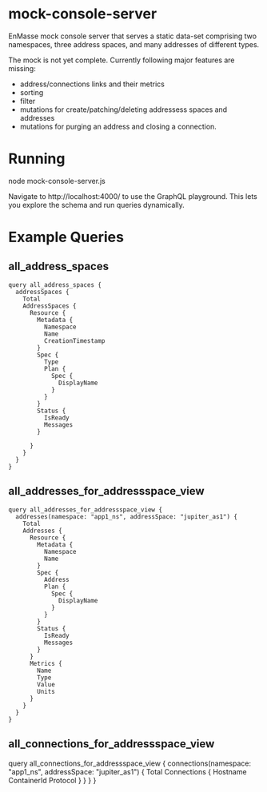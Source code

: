 # mock-console-server
EnMasse mock console server that serves a static data-set comprising two namespaces, three address spaces, and many
addresses of different types.

The mock is not yet complete.  Currently following major features are missing:

* address/connections links and their metrics
* sorting
* filter
* mutations for create/patching/deleting addressess spaces and addresses
* mutations for purging an address and closing a connection.


# Running

node mock-console-server.js

Navigate to http://localhost:4000/ to use the GraphQL playground.  This lets you explore the schema and run queries
dynamically.

# Example Queries


## all_address_spaces

```
query all_address_spaces {
  addressSpaces {
    Total
    AddressSpaces {
      Resource {
        Metadata {
          Namespace
          Name
          CreationTimestamp
        }
        Spec {
          Type
          Plan {
            Spec {
              DisplayName
            }
          }
        }
        Status {
          IsReady
          Messages
        }
        
      }
    }
  }
}
```

## all_addresses_for_addressspace_view

```
query all_addresses_for_addressspace_view {
  addresses(namespace: "app1_ns", addressSpace: "jupiter_as1") {
    Total
    Addresses {
      Resource {
        Metadata {
          Namespace
          Name
        }
        Spec {
          Address
          Plan {
            Spec {
              DisplayName
            }
          }
        }
        Status {
          IsReady
          Messages
        }
      }
      Metrics {
        Name
        Type
        Value
        Units
      }
    }
  }
}
```

## all_connections_for_addressspace_view

query all_connections_for_addressspace_view {
  connections(namespace: "app1_ns", addressSpace: "jupiter_as1") {
    Total
    Connections {
      Hostname
      ContainerId
      Protocol
      }
    }
  }
}


